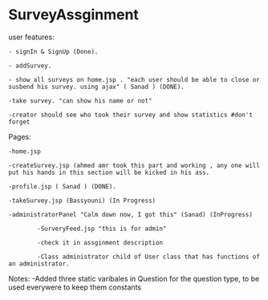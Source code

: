 # SurveyAssginment


user features:
	
	- signIn & SignUp (Done).
	
	- addSurvey.
	
	- show all surveys on home.jsp . "each user should be able to close or susbend his survey. using ajax" ( Sanad ) (DONE).
		
	-take survey. "can show his name or not"
	
	-creator should see who took their survey and show statistics #don't forget

Pages:

	-home.jsp
	
	-createSurvey.jsp (ahmed amr took this part and working , any one will put his hands in this section will be kicked in his ass.
	
	-profile.jsp ( Sanad ) (DONE).
	
	-takeSurvey.jsp (Bassyouni) (In Progress)
	
	-administratorPanel "Calm down now, I got this" (Sanad) (InProgress)
	
     		-SurveryFeed.jsp "this is for admin"

     		-check it in assginment description

     		-Class administrator child of User class that has functions of an administrator.
	
Notes: 
	-Added three static varibales in Question for the question type, to be used everywere to keep them constants